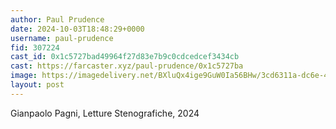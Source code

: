```yaml
---
author: Paul Prudence
date: 2024-10-03T18:48:29+0000
username: paul-prudence
fid: 307224
cast_id: 0x1c5727bad49964f27d83e7b9c0cdcedcef3434cb
cast: https://farcaster.xyz/paul-prudence/0x1c5727ba
image: https://imagedelivery.net/BXluQx4ige9GuW0Ia56BHw/3cd6311a-dc6e-458c-3af2-acacaa1bdb00/original
layout: post
---
```


Gianpaolo Pagni,
Letture Stenografiche, 2024

<img src='https://imagedelivery.net/BXluQx4ige9GuW0Ia56BHw/3cd6311a-dc6e-458c-3af2-acacaa1bdb00/original' alt='' referrerpolicy='no-referrer'/>
